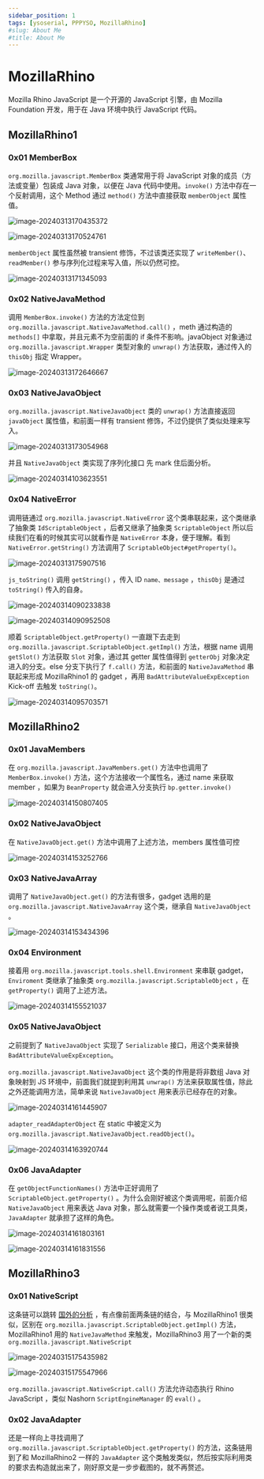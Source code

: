 ```yaml
---
sidebar_position: 1
tags: [ysoserial, PPPYSO, MozillaRhino]
#slug: About Me
#title: About Me
---
```


# MozillaRhino

Mozilla Rhino JavaScript 是一个开源的 JavaScript 引擎，由 Mozilla Foundation 开发，用于在 Java 环境中执行 JavaScript 代码。

## MozillaRhino1

### 0x01 MemberBox

`org.mozilla.javascript.MemberBox` 类通常用于将 JavaScript 对象的成员（方法或变量）包装成 Java 对象，以便在 Java 代码中使用。`invoke()` 方法中存在一个反射调用，这个 Method 通过 `method()` 方法中直接获取 `memberObject` 属性值。

![image-20240313170435372](attachments/image-20240313170435372.png)

![image-20240313170524761](attachments/image-20240313170524761.png)

`memberObject` 属性虽然被 transient 修饰，不过该类还实现了 `writeMember()`、`readMember()` 参与序列化过程来写入值，所以仍然可控。

![image-20240313171345093](attachments/image-20240313171345093.png)

### 0x02 NativeJavaMethod

调用 `MemberBox.invoke()` 方法的方法定位到 `org.mozilla.javascript.NativeJavaMethod.call()` ，meth 通过构造的 `methods[]` 中拿取，并且元素不为空前面的 if 条件不影响。javaObject 对象通过 `org.mozilla.javascript.Wrapper` 类型对象的 `unwrap()` 方法获取，通过传入的 `thisObj` 指定 Wrapper。

![image-20240313172646667](attachments/image-20240313172646667.png)

### 0x03 NativeJavaObject

`org.mozilla.javascript.NativeJavaObject` 类的 `unwrap()` 方法直接返回 `javaObject` 属性值，和前面一样有 transient 修饰，不过仍提供了类似处理来写入。

![image-20240313173054968](attachments/image-20240313173054968.png)

并且 `NativeJavaObject` 类实现了序列化接口 先 mark 住后面分析。

![image-20240314103623551](attachments/image-20240314103623551.png)

### 0x04 NativeError

调用链通过 `org.mozilla.javascript.NativeError` 这个类串联起来，这个类继承了抽象类 `IdScriptableObject` ，后者又继承了抽象类 `ScriptableObject` 所以后续我们在看的时候其实可以就看作是 `NativeError` 本身，便于理解。看到 `NativeError.getString()` 方法调用了 `ScriptableObject#getProperty()`。

![image-20240313175907516](attachments/image-20240313175907516.png)

`js_toString()` 调用 `getString()` ，传入 ID `name、message` ，`thisObj` 是通过 `toString()` 传入的自身。

![image-20240314090233838](attachments/image-20240314090233838.png)

![image-20240314090952508](attachments/image-20240314090952508.png)

顺着 `ScriptableObject.getProperty()` 一直跟下去走到 `org.mozilla.javascript.ScriptableObject.getImpl()` 方法，根据 name 调用 `getSlot()` 方法获取 `Slot` 对象，通过其 getter 属性值得到 `getterObj` 对象决定进入的分支。else 分支下执行了 `f.call()` 方法，和前面的 `NativeJavaMethod` 串联起来形成 MozillaRhino1 的 gadget ，再用 `BadAttributeValueExpException` Kick-off 去触发 `toString()`。

![image-20240314095703571](attachments/image-20240314095703571.png)

## MozillaRhino2

### 0x01 JavaMembers

在 `org.mozilla.javascript.JavaMembers.get()` 方法中也调用了 `MemberBox.invoke()` 方法，这个方法接收一个属性名，通过 name 来获取 member ，如果为 `BeanProperty` 就会进入分支执行 `bp.getter.invoke()`

![image-20240314150807405](attachments/image-20240314150807405.png)

### 0x02 NativeJavaObject

在 `NativeJavaObject.get()` 方法中调用了上述方法，members 属性值可控

![image-20240314153252766](attachments/image-20240314153252766.png)

### 0x03 NativeJavaArray

调用了 `NativeJavaObject.get()` 的方法有很多，gadget 选用的是 `org.mozilla.javascript.NativeJavaArray` 这个类，继承自 `NativeJavaObject` 。

![image-20240314153434396](attachments/image-20240314153434396.png)

### 0x04 Environment

接着用 `org.mozilla.javascript.tools.shell.Environment` 来串联 gadget，`Enviroment` 类继承了抽象类 `org.mozilla.javascript.ScriptableObject` ，在 `getProperty()` 调用了上述方法。

![image-20240314155521037](attachments/image-20240314155521037.png)

### 0x05 NativeJavaObject

之前提到了 `NativeJavaObject` 实现了 `Serializable` 接口，用这个类来替换 `BadAttributeValueExpException`。

`org.mozilla.javascript.NativeJavaObject` 这个类的作用是将非数组 Java 对象映射到 JS 环境中，前面我们就提到利用其 `unwrap()` 方法来获取属性值，除此之外还能调用方法，简单来说 `NativeJavaObject` 用来表示已经存在的对象。

![image-20240314161445907](attachments/image-20240314161445907.png)

`adapter_readAdapterObject` 在 static 中被定义为 `org.mozilla.javascript.NativeJavaObject.readObject()`。

![image-20240314163920744](attachments/image-20240314163920744.png)

### 0x06 JavaAdapter

在 `getObjectFunctionNames()` 方法中正好调用了 `ScriptableObject.getProperty()` 。为什么会刚好被这个类调用呢，前面介绍 `NativeJavaObject` 用来表达 Java 对象，那么就需要一个操作类或者说工具类，`JavaAdapter` 就承担了这样的角色。

![image-20240314161803161](attachments/image-20240314161803161.png)

![image-20240314161831556](attachments/image-20240314161831556.png)

## MozillaRhino3

### 0x01 NativeScript

这条链可以跳转 [国外的分析](https://testbnull.medium.com/return-of-the-rhino-analysis-of-mozillarhino-gadgetchain-also-the-writeup-of-hitb-linkextractor-a2074b4ae624) ，有点像前面两条链的结合，与 MozillaRhino1 很类似，区别在 `org.mozilla.javascript.ScriptableObject.getImpl()` 方法，MozillaRhino1 用的 `NativeJavaMethod` 来触发，MozillaRhino3 用了一个新的类 `org.mozilla.javascript.NativeScript`

![image-20240315175435982](attachments/image-20240315175435982.png)

![image-20240315175547966](attachments/image-20240315175547966.png)

`org.mozilla.javascript.NativeScript.call()` 方法允许动态执行 Rhino JavaScript ，类似 Nashorn `ScriptEngineManager` 的 `eval()` 。

### 0x02 JavaAdapter

还是一样向上寻找调用了 `org.mozilla.javascript.ScriptableObject.getProperty()` 的方法，这条链用到了和 MozillaRhino2 一样的 `JavaAdapter` 这个类触发类似，然后按实际利用类的要求去构造就出来了，刚好原文是一步步截图的，就不再赘述。